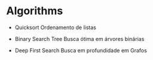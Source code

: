 # Algorithms

- Quicksort 
  Ordenamento de listas

- Binary Search Tree
  Busca ótima em árvores binárias

- Deep First Search
  Busca em profundidade em Grafos